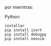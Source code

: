por mierntras:

Python:

```
installar
pip install isort
pip install debugpy
pip install neovim
```
